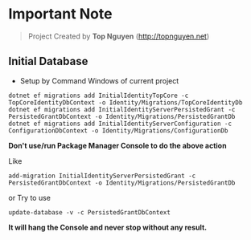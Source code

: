 ﻿# Important Note
> Project Created by **Top Nguyen** (http://topnguyen.net)

## Initial Database
- Setup by Command Windows of current project 
```markup
dotnet ef migrations add InitialIdentityTopCore -c TopCoreIdentityDbContext -o Identity/Migrations/TopCoreIdentityDb
dotnet ef migrations add InitialIdentityServerPersistedGrant -c PersistedGrantDbContext -o Identity/Migrations/PersistedGrantDb
dotnet ef migrations add InitialIdentityServerConfiguration -c ConfigurationDbContext -o Identity/Migrations/ConfigurationDb
```

**Don't use/run Package Manager Console to do the above action**

Like
```markup
add-migration InitialIdentityServerPersistedGrant -c PersistedGrantDbContext -o Identity/Migrations/PersistedGrantDb
```
or Try to use
```markup
update-database -v -c PersistedGrantDbContext
```
**It will hang the Console and never stop without any result.**